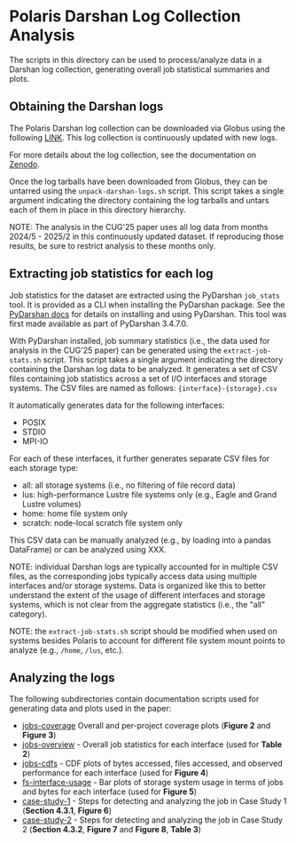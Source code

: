 # Polaris Darshan Log Collection Analysis

The scripts in this directory can be used to process/analyze data in a Darshan log collection, generating overall job statistical summaries and plots.

## Obtaining the Darshan logs

The Polaris Darshan log collection can be downloaded via Globus using the following [LINK](https://app.globus.org/file-manager?origin_id=245b5124-cd81-4381-bc38-243687d95bfd&origin_path=%2F).
This log collection is continuously updated with new logs.

For more details about the log collection, see the documentation on [Zenodo](https://zenodo.org/records/15052604).

Once the log tarballs have been downloaded from Globus, they can be untarred using the `unpack-darshan-logs.sh` script. This script takes a single argument indicating the directory containing the log tarballs and untars each of them in place in this directory hierarchy.

NOTE: The analysis in the CUG'25 paper uses all log data from months 2024/5 - 2025/2 in this continuously updated dataset. If reproducing those results, be sure to restrict analysis to these months only.

## Extracting job statistics for each log

Job statistics for the dataset are extracted using the PyDarshan `job_stats` tool. It is provided as a CLI when installing the PyDarshan package. See the [PyDarshan docs](https://www.mcs.anl.gov/research/projects/darshan/docs/pydarshan/index.html) for details on installing and using PyDarshan. This tool was first made available as part of PyDarshan 3.4.7.0.

With PyDarshan installed, job summary statistics (i.e., the data used for analysis in the CUG'25 paper) can be generated using the `extract-job-stats.sh` script. This script takes a single argument indicating the directory containing the Darshan log data to be analyzed. It generates a set of CSV files containing job statistics across a set of I/O interfaces and storage systems. The CSV files are named as follows: `{interface}-{storage}.csv`

It automatically generates data for the following interfaces:
 - POSIX
 - STDIO
 - MPI-IO

For each of these interfaces, it further generates separate CSV files for each storage type:
 - all: all storage systems (i.e., no filtering of file record data)
 - lus: high-performance Lustre file systems only (e.g., Eagle and Grand Lustre volumes)
 - home: home file system only
 - scratch: node-local scratch file system only

This CSV data can be manually analyzed (e.g., by loading into a pandas DataFrame) or can be analyzed using XXX.

NOTE: individual Darshan logs are typically accounted for in multiple CSV files, as the corresponding jobs typically access data using multiple interfaces and/or storage systems. Data is organized like this to better understand the extent of the usage of different interfaces and storage systems, which is not clear from the aggregate statistics (i.e., the "all" category).

NOTE: the `extract-job-stats.sh` script should be modified when used on systems besides Polaris to account for different file system mount points to analyze (e.g., `/home`, `/lus`, etc.).

## Analyzing the logs

The following subdirectories contain documentation scripts used for generating data and plots used in the paper:

- [jobs-coverage](jobs-coverage) Overall and per-project coverage plots (**Figure 2** and **Figure 3**)
- [jobs-overview](jobs-overview) - Overall job statistics for each interface (used for **Table 2**)
- [jobs-cdfs](jobs-cdfs) - CDF plots of bytes accessed, files accessed, and observed performance for each interface (used for **Figure 4**)
- [fs-interface-usage](fs-interface-usage) - Bar plots of storage system usage in terms of jobs and bytes for each interface (used for **Figure 5**)
- [case-study-1](case-study-1) - Steps for detecting and analyzing the job in Case Study 1 (**Section 4.3.1**, **Figure 6**)
- [case-study-2](case-study-2) - Steps for detecting and analyzing the job in Case Study 2 (**Section 4.3.2**, **Figure 7** and **Figure 8**, **Table 3**)
